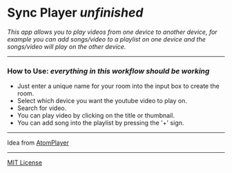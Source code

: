 # Sync Player *unfinished*

*This app allows you to play videos from one device to another device, for example you can add songs/video to a playlist on one device and the songs/video will play on the other device.*

---


### How to Use: *everything in this workflow should be working*
- Just enter a unique name for your room into the input box to create the room.
- Select which device you want the youtube video to play on.
- Search for video.
- You can play video by clicking on the title or thumbnail.
- You can add song into the playlist by pressing the '+' sign.

---

Idea from [AtomPlayer](http://atomplayer.com/#)

---

[MIT License](http://opensource.org/licenses/MIT)

